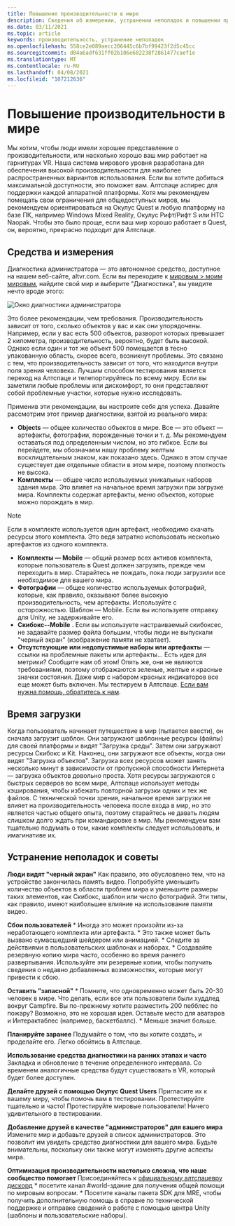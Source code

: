 ```yaml
---
title: Повышение производительности в мире
description: Сведения об измерении, устранении неполадок и повышении производительности Алтспацеврных миров с помощью средств диагностики.
ms.date: 03/11/2021
ms.topic: article
keywords: производительность, устранение неполадок
ms.openlocfilehash: 558ce2e089aecc206445c6b7bf99423f2d5c45cc
ms.sourcegitcommit: d84a6adf631ff02b106e682238f2861477caef1e
ms.translationtype: MT
ms.contentlocale: ru-RU
ms.lasthandoff: 04/08/2021
ms.locfileid: "107212636"
---
```

# <a name="improving-world-performance"></a>Повышение производительности в мире

Мы хотим, чтобы люди имели хорошее представление о производительности, или насколько хорошо ваш мир работает на гарнитурах VR. Наша система мирового уровня разработана для обеспечения высокой производительности для наиболее распространенных вариантов использования. Если вы хотите добиться максимальной доступности, это поможет вам. Алтспаце аспирес для поддержки каждой аппаратной платформы. Хотя мы рекомендуем помещать свои ограничения для общедоступных миров, мы рекомендуем ориентироваться на Окулус Quest и любую платформу на базе ПК, например Windows Mixed Reality, Окулус Рифт/Рифт S или HTC Naopak. Чтобы это было проще, если ваш мир хорошо работает в Quest, он, вероятно, прекрасно подходит для Алтспаце.

## <a name="tools-and-measurement"></a>Средства и измерения

Диагностика администратора — это автономное средство, доступное на нашем веб-сайте, altvr.com. Если вы переходите к [мировым > моим мировым](https://account.altvr.com/users/sign_in), найдите свой мир и выберите "Диагностика", вы увидите нечто вроде этого:

![Окно диагностики администратора](images/performance.png)

Это более рекомендации, чем требования. Производительность зависит от того, сколько объектов у вас и как они упорядочены. Например, если у вас есть 500 объектов, разворот которых превышает 2 километра, производительность, вероятно, будет быть высокой. Однако если один и тот же объект 500 помещается в тесно упакованную область, скорее всего, возникнут проблемы. Это связано с тем, что производительность зависит от того, что находится внутри поля зрения человека. Лучшим способом тестирования является переход на Алтспаце и телепортируйтесь по всему миру. Если вы заметили любые проблемы или дискомфорт, то они представляют собой проблемные участки, которые нужно исследовать.

Применив эти рекомендации, вы настроите себя для успеха. Давайте рассмотрим этот пример диагностики, взятой из реального мира: 

* **Objects** — общее количество объектов в мире. Все — это объект — артефакты, фотографии, порожденные точки и т. д. Мы рекомендуем оставаться под определенным числом, но это гибкое. Если вы перейдете, мы обозначаем нашу проблему желтым восклицательным знаком, как показано здесь. Однако в этом случае существует две отдельные области в этом мире, поэтому плотность не высока.
* **Комплекты** — общее число используемых уникальных наборов здания мира. Это влияет на начальное время загрузки при загрузке мира. Комплекты содержат артефакты, меню объектов, которые можно порождать в мир. 

> [!NOTE] 
> Если в комплекте используется один артефакт, необходимо скачать ресурсы этого комплекта. Это ведя затратно использовать несколько артефактов из одного комплекта. 

* **Комплекты — Mobile** — общий размер всех активов комплекта, которые пользователь в Quest должен загрузить, прежде чем переходить в мир. Старайтесь не пождать, пока люди загрузили все необходимое для вашего мира.
* **Фотографии** — общее количество используемых фотографий, которые, как правило, оказывают более высокую производительность, чем артефакты. Используйте с осторожностью.
Шаблон — Mobile. Если вы используете отправку для Unity, не задерживайте его.
* **Скибокс--Mobile** . Если вы используете настраиваемый скибоксес, не задавайте размер файла большим, чтобы люди не выпускали "черный экран" (изображение памяти не хватает).
* **Отсутствующие или недопустимые наборы или артефакты** — ссылки на проблемные пакеты или артефакты... Есть идея для метрики? Сообщите нам об этом!
Опять же, они не являются требованиями, поэтому отображаются зеленые, желтые и красные значки состояния. Даже мир с набором красных индикаторов все еще может быть включен. Мы тестируем в Алтспаце. [Если вам нужна помощь, обратитесь к нам](getting-help.md). 

## <a name="load-time"></a>Время загрузки

Когда пользователь начинает путешествие в мир (пытается ввести), он сначала загрузит шаблон. Они загружают шаблонные ресурсы (файлы) для своей платформы и видят "Загрузка среды". Затем они загружают ресурсы Скибокс и Kit. Наконец, они загружают все объекты, когда они видят "Загрузка объектов". Загрузка всех ресурсов может занять несколько минут в зависимости от пропускной способности Интернета — загрузка объектов довольно проста. Хотя ресурсы загружаются с быстрых серверов во всем мире, Алтспаце использует методы кэширования, чтобы избежать повторной загрузки одних и тех же файлов. С технической точки зрения, начальное время загрузки не влияет на производительность человека после входа в мир, но это является частью общего опыта, поэтому старайтесь не давать людям слишком долго ждать при командировке в мир. Мы рекомендуем вам тщательно подумать о том, какие комплекты следует использовать, и имагинативе их.

## <a name="troubleshooting-and-tips"></a>Устранение неполадок и советы

**Люди видят "черный экран"** Как правило, это обусловлено тем, что на устройстве закончилась память видео. Попробуйте уменьшить количество объектов в области проблем мира и уменьшите размеры таких элементов, как Скибокс, шаблон или число фотографий. Эти типы, как правило, имеют наибольшее влияние на использование памяти видео.

**Сбои пользователей**
    * Иногда это может произойти из-за неработающего комплекта или артефакта.
    * Это также может быть вызвано сумасшедший шейдером или анимацией.
    * Следите за действиями в пользовательских шаблонах и наборах.
    * Создавайте резервную копию мира часто, особенно во время раннего развертывания. Используйте эти резервные копии, чтобы получить сведения о недавно добавленных возможностях, которые могут привести к сбою.

**Оставить "запасной"**
    * Помните, что одновременно может быть 20-30 человек в мире. Что делать, если все эти пользователи были худдлед вокруг Campfire. Вы по-прежнему хотите разместить 200 пебблес по пожару? Возможно, это не хорошая идея. Оставьте место для аватаров и Интерактаблес (например, баскетбаллс).
    * Меньше значит больше.

**Планируйте заранее** Подумайте о том, что вы хотите создать, и проделайте его. Легко обойтись в Алтспаце.

**Использование средства диагностики на ранних этапах и часто** Закладка и обновление в течение определенного интервала. Со временем аналогичные средства будут существовать в VR, который будет более доступен.

**Делайте друзей с помощью Окулус Quest Users** Пригласите их к вашему миру, чтобы помочь вам в тестировании. Протестируйте тщательно и часто! Протестируйте мировые пользователи! Ничего удивительного в тестировании.

**Добавление друзей в качестве "администраторов" для вашего мира** Измените мир и добавьте друзей в список администраторов. Это позволит им увидеть средство диагностики для вашего мира. Будьте внимательны, поскольку они также могут изменять другие аспекты мира. 

**Оптимизация производительности настолько сложна, что наше сообщество помогает** Присоединяйтесь к [официальному алтспацевру дискорд](https://discordapp.com/invite/altspacevr) * посетите канал #world-здание для получения общей помощи по мировым вопросам.
    * Посетите каналы пакета SDK для MRE, чтобы получить дополнительную помощь в справке по технической поддержке и отправке сведений о работе с помощью центра Unity (шаблоны и пользовательские наборы).